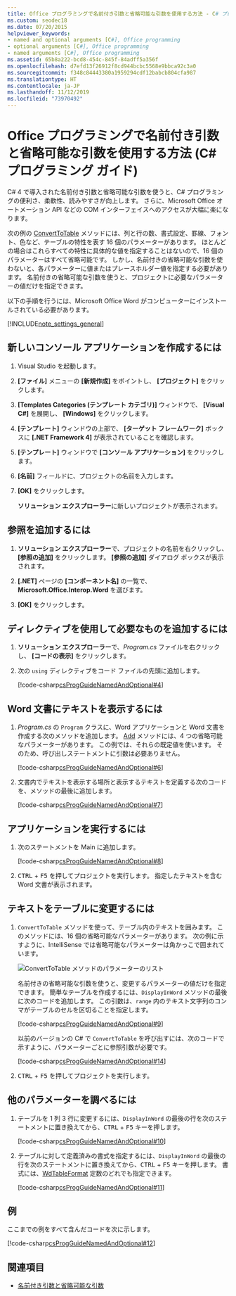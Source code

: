 ```yaml
---
title: Office プログラミングで名前付き引数と省略可能な引数を使用する方法 - C# プログラミング ガイド
ms.custom: seodec18
ms.date: 07/20/2015
helpviewer_keywords:
- named and optional arguments [C#], Office programming
- optional arguments [C#], Office programming
- named arguments [C#], Office programming
ms.assetid: 65b8a222-bcd8-454c-845f-84adff5a356f
ms.openlocfilehash: d7efd13f26912f8cd944bcbc5568e9bbca92c3a0
ms.sourcegitcommit: f348c84443380a1959294cdf12babcb804cfa987
ms.translationtype: HT
ms.contentlocale: ja-JP
ms.lasthandoff: 11/12/2019
ms.locfileid: "73970492"
---
```

# <a name="how-to-use-named-and-optional-arguments-in-office-programming-c-programming-guide"></a>Office プログラミングで名前付き引数と省略可能な引数を使用する方法 (C# プログラミング ガイド)

C# 4 で導入された名前付き引数と省略可能な引数を使うと、C# プログラミングの便利さ、柔軟性、読みやすさが向上します。 さらに、Microsoft Office オートメーション API などの COM インターフェイスへのアクセスが大幅に楽になります。

次の例の [ConvertToTable](<xref:Microsoft.Office.Interop.Word.Range.ConvertToTable%2A>) メソッドには、列と行の数、書式設定、罫線、フォント、色など、テーブルの特性を表す 16 個のパラメーターがあります。 ほとんどの場合はこれらすべての特性に具体的な値を指定することはないので、16 個のパラメーターはすべて省略可能です。 しかし、名前付きの省略可能な引数を使わないと、各パラメーターに値またはプレースホルダー値を指定する必要があります。 名前付きの省略可能な引数を使うと、プロジェクトに必要なパラメーターの値だけを指定できます。

以下の手順を行うには、Microsoft Office Word がコンピューターにインストールされている必要があります。

[!INCLUDE[note_settings_general](~/includes/note-settings-general-md.md)]

## <a name="to-create-a-new-console-application"></a>新しいコンソール アプリケーションを作成するには

1. Visual Studio を起動します。

2. **[ファイル]** メニューの **[新規作成]** をポイントし、 **[プロジェクト]** をクリックします。

3. **[Templates Categories (テンプレート カテゴリ)]** ウィンドウで、 **[Visual C#]** を展開し、 **[Windows]** をクリックします。

4. **[テンプレート]** ウィンドウの上部で、 **[ターゲット フレームワーク]** ボックスに **[.NET Framework 4]** が表示されていることを確認します。

5. **[テンプレート]** ウィンドウで **[コンソール アプリケーション]** をクリックします。

6. **[名前]** フィールドに、プロジェクトの名前を入力します。

7. **[OK]** をクリックします。

     **ソリューション エクスプローラー**に新しいプロジェクトが表示されます。

## <a name="to-add-a-reference"></a>参照を追加するには

1. **ソリューション エクスプローラー**で、プロジェクトの名前を右クリックし、 **[参照の追加]** をクリックします。 **[参照の追加]** ダイアログ ボックスが表示されます。

2. **[.NET]** ページの **[コンポーネント名]** の一覧で、**Microsoft.Office.Interop.Word** を選びます。

3. **[OK]** をクリックします。

## <a name="to-add-necessary-using-directives"></a>ディレクティブを使用して必要なものを追加するには

1. **ソリューション エクスプローラー**で、*Program.cs* ファイルを右クリックし、 **[コードの表示]** をクリックします。

2. 次の `using` ディレクティブをコード ファイルの先頭に追加します。

     [!code-csharp[csProgGuideNamedAndOptional#4](~/samples/snippets/csharp/VS_Snippets_VBCSharp/csprogguidenamedandoptional/cs/wordprogram.cs#4)]

## <a name="to-display-text-in-a-word-document"></a>Word 文書にテキストを表示するには

1. *Program.cs* の `Program` クラスに、Word アプリケーションと Word 文書を作成する次のメソッドを追加します。 [Add](<xref:Microsoft.Office.Interop.Word.Documents.Add%2A>) メソッドには、4 つの省略可能なパラメーターがあります。 この例では、それらの既定値を使います。 そのため、呼び出しステートメントに引数は必要ありません。

     [!code-csharp[csProgGuideNamedAndOptional#6](~/samples/snippets/csharp/VS_Snippets_VBCSharp/csprogguidenamedandoptional/cs/wordprogram.cs#6)]

2. 文書内でテキストを表示する場所と表示するテキストを定義する次のコードを、メソッドの最後に追加します。

     [!code-csharp[csProgGuideNamedAndOptional#7](~/samples/snippets/csharp/VS_Snippets_VBCSharp/csprogguidenamedandoptional/cs/wordprogram.cs#7)]

## <a name="to-run-the-application"></a>アプリケーションを実行するには

1. 次のステートメントを Main に追加します。

     [!code-csharp[csProgGuideNamedAndOptional#8](~/samples/snippets/csharp/VS_Snippets_VBCSharp/csprogguidenamedandoptional/cs/wordprogram.cs#8)]

2. <kbd>CTRL</kbd> + <kbd>F5</kbd> を押してプロジェクトを実行します。 指定したテキストを含む Word 文書が表示されます。

## <a name="to-change-the-text-to-a-table"></a>テキストをテーブルに変更するには
  
1. `ConvertToTable` メソッドを使って、テーブル内のテキストを囲みます。 このメソッドには、16 個の省略可能なパラメーターがあります。 次の例に示すように、IntelliSense では省略可能なパラメーターは角かっこで囲まれています。

     ![ConvertToTable メソッドのパラメーターのリスト](./media/how-to-use-named-and-optional-arguments-in-office-programming/convert-table-parameters.png)

     名前付きの省略可能な引数を使うと、変更するパラメーターの値だけを指定できます。 簡単なテーブルを作成するには、`DisplayInWord` メソッドの最後に次のコードを追加します。 この引数は、`range` 内のテキスト文字列のコンマがテーブルのセルを区切ることを指定します。

     [!code-csharp[csProgGuideNamedAndOptional#9](~/samples/snippets/csharp/VS_Snippets_VBCSharp/csprogguidenamedandoptional/cs/wordprogram.cs#9)]

     以前のバージョンの C# で `ConvertToTable` を呼び出すには、次のコードで示すように、パラメーターごとに参照引数が必要です。
  
     [!code-csharp[csProgGuideNamedAndOptional#14](~/samples/snippets/csharp/VS_Snippets_VBCSharp/csprogguidenamedandoptional/cs/wordprogram.cs#14)]

2. <kbd>CTRL</kbd> + <kbd>F5</kbd> を押してプロジェクトを実行します。

## <a name="to-experiment-with-other-parameters"></a>他のパラメーターを調べるには

1. テーブルを 1 列 3 行に変更するには、`DisplayInWord` の最後の行を次のステートメントに置き換えてから、<kbd>CTRL</kbd> + <kbd>F5</kbd> キーを押します。  

     [!code-csharp[csProgGuideNamedAndOptional#10](~/samples/snippets/csharp/VS_Snippets_VBCSharp/csprogguidenamedandoptional/cs/wordprogram.cs#10)]

2. テーブルに対して定義済みの書式を指定するには、`DisplayInWord` の最後の行を次のステートメントに置き換えてから、<kbd>CTRL</kbd> + <kbd>F5</kbd> キーを押します。 書式には、[WdTableFormat](<xref:Microsoft.Office.Interop.Word.WdTableFormat>) 定数のどれでも指定できます。

     [!code-csharp[csProgGuideNamedAndOptional#11](~/samples/snippets/csharp/VS_Snippets_VBCSharp/csprogguidenamedandoptional/cs/wordprogram.cs#11)]

## <a name="example"></a>例

ここまでの例をすべて含んだコードを次に示します。

 [!code-csharp[csProgGuideNamedAndOptional#12](~/samples/snippets/csharp/VS_Snippets_VBCSharp/csprogguidenamedandoptional/cs/wordprogram.cs#12)]

## <a name="see-also"></a>関連項目

- [名前付き引数と省略可能な引数](./named-and-optional-arguments.md)
